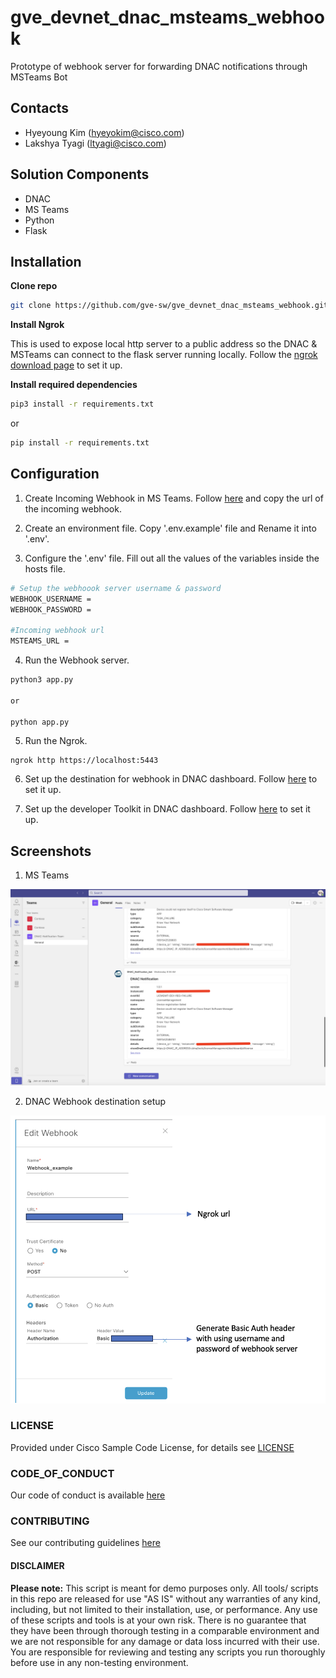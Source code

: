 # gve_devnet_dnac_msteams_webhook

Prototype of webhook server for forwarding DNAC notifications through MSTeams Bot



## Contacts

* Hyeyoung Kim (hyeyokim@cisco.com)
* Lakshya Tyagi (ltyagi@cisco.com)



## Solution Components

* DNAC
* MS Teams
* Python
* Flask



## Installation

**Clone repo**

```bash
git clone https://github.com/gve-sw/gve_devnet_dnac_msteams_webhook.git
```


**Install Ngrok**

This is used to expose local http server to a public address so the DNAC & MSTeams can connect to the flask server running locally. Follow the [ngrok download page](https://ngrok.com/download) to set it up.



**Install required dependencies**

```bash
pip3 install -r requirements.txt
```
or 
```bash
pip install -r requirements.txt
```



## Configuration

1. Create Incoming Webhook in MS Teams. Follow [here](https://learn.microsoft.com/en-us/microsoftteams/platform/webhooks-and-connectors/how-to/add-incoming-webhook?tabs=dotnet) and copy the url of the incoming webhook.

2. Create an environment file. Copy '.env.example' file and Rename it into '.env'.

3. Configure the '.env' file. Fill out all the values of the variables inside the hosts file.

```bash
# Setup the webhoook server username & password
WEBHOOK_USERNAME = 
WEBHOOK_PASSWORD = 

#Incoming webhook url
MSTEAMS_URL = 
```

4. Run the Webhook server.

```bash
python3 app.py

or

python app.py
```

5. Run the Ngrok.

```
ngrok http https://localhost:5443
```

6. Set up the destination for webhook in DNAC dashboard. Follow [here](https://www.cisco.com/c/en/us/td/docs/cloud-systems-management/network-automation-and-management/dna-center-platform/2-3-5/user-guide/b-dnac-platform-ug-2-3-5/b-dnac-platform-ug-2-3-5-chapter-0101.html#Cisco_Task_in_List_GUI.dita_e24b1b78-ea6e-4aa5-932a-359e04d4122f) to set it up.


7. Set up the developer Toolkit in DNAC dashboard. Follow [here](https://www.cisco.com/c/en/us/td/docs/cloud-systems-management/network-automation-and-management/dna-center-platform/2-3-5/user-guide/b-dnac-platform-ug-2-3-5/b-dnac-platform-ug-2-3-5-chapter-0111.html#Cisco_Task_in_List_GUI.dita_ca236611-5a22-4c83-9a65-22d98a28b98e) to set it up.



## Screenshots

1. MS Teams
<img src="src/screenshot_MSTeams.png" alt="Alt text" title="Optional title">

2. DNAC Webhook destination setup
<img src = "src/Screenshot_DNAC.png" alt = "Alt text" title = "Optional title">



### LICENSE

Provided under Cisco Sample Code License, for details see [LICENSE](LICENSE.md)



### CODE_OF_CONDUCT

Our code of conduct is available [here](CODE_OF_CONDUCT.md)



### CONTRIBUTING

See our contributing guidelines [here](CONTRIBUTING.md)



#### DISCLAIMER

<b>Please note:</b> This script is meant for demo purposes only. All tools/ scripts in this repo are released for use "AS IS" without any warranties of any kind, including, but not limited to their installation, use, or performance. Any use of these scripts and tools is at your own risk. There is no guarantee that they have been through thorough testing in a comparable environment and we are not responsible for any damage or data loss incurred with their use.
You are responsible for reviewing and testing any scripts you run thoroughly before use in any non-testing environment.

